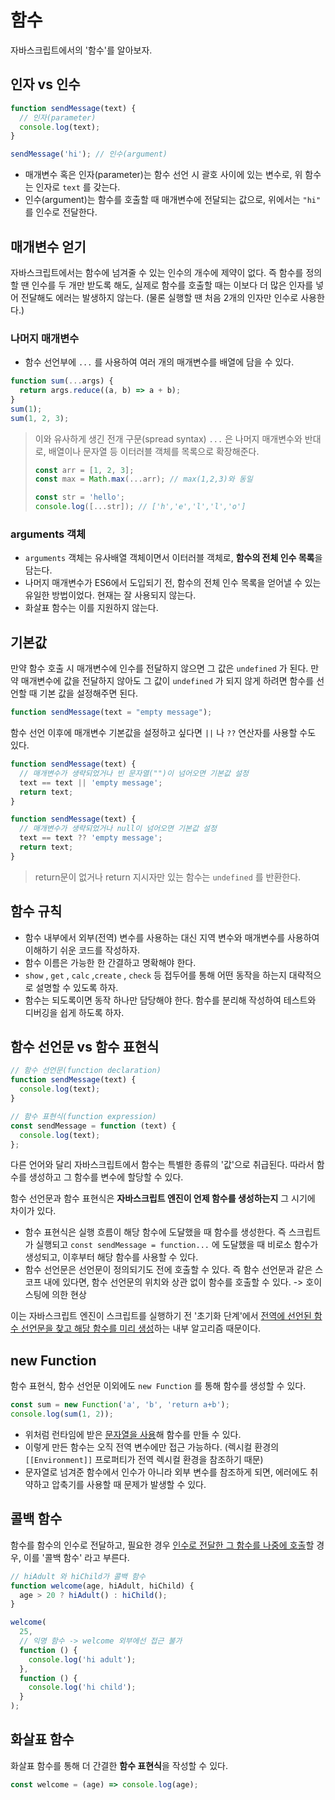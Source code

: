 # 함수

자바스크립트에서의 '함수'를 알아보자.

## 인자 vs 인수

```js
function sendMessage(text) {
  // 인자(parameter)
  console.log(text);
}

sendMessage('hi'); // 인수(argument)
```

- 매개변수 혹은 인자(parameter)는 함수 선언 시 괄호 사이에 있는 변수로, 위 함수는 인자로 `text` 를 갖는다.
- 인수(argument)는 함수를 호출할 때 매개변수에 전달되는 값으로, 위에서는 `"hi"` 를 인수로 전달한다.

## 매개변수 얻기

자바스크립트에서는 함수에 넘겨줄 수 있는 인수의 개수에 제약이 없다. 즉 함수를 정의할 땐 인수를 두 개만 받도록 해도, 실제로 함수를 호출할 때는 이보다 더 많은 인자를 넣어 전달해도 에러는 발생하지 않는다. (물론 실행할 땐 처음 2개의 인자만 인수로 사용한다.)

### 나머지 매개변수

- 함수 선언부에 `...` 를 사용하여 여러 개의 매개변수를 배열에 담을 수 있다.

```js
function sum(...args) {
  return args.reduce((a, b) => a + b);
}
sum(1);
sum(1, 2, 3);
```

> 이와 유사하게 생긴 전개 구문(spread syntax) `...` 은 나머지 매개변수와 반대로, 배열이나 문자열 등 이터러블 객체를 목록으로 확장해준다.
>
> ```js
> const arr = [1, 2, 3];
> const max = Math.max(...arr); // max(1,2,3)와 동일
>
> const str = 'hello';
> console.log([...str]); // ['h','e','l','l','o']
> ```

### arguments 객체

- `arguments` 객체는 유사배열 객체이면서 이터러블 객체로, **함수의 전체 인수 목록**을 담는다.
- 나머지 매개변수가 ES6에서 도입되기 전, 함수의 전체 인수 목록을 얻어낼 수 있는 유일한 방법이었다. 현재는 잘 사용되지 않는다.
- 화살표 함수는 이를 지원하지 않는다.

## 기본값

만약 함수 호출 시 매개변수에 인수를 전달하지 않으면 그 값은 `undefined` 가 된다. 만약 매개변수에 값을 전달하지 않아도 그 값이 `undefined` 가 되지 않게 하려면 함수를 선언할 때 기본 값을 설정해주면 된다.

```js
function sendMessage(text = "empty message");
```

함수 선언 이후에 매개변수 기본값을 설정하고 싶다면 `||` 나 `??` 연산자를 사용할 수도 있다.

```js
function sendMessage(text) {
  // 매개변수가 생략되었거나 빈 문자열("")이 넘어오면 기본값 설정
  text == text || 'empty message';
  return text;
}

function sendMessage(text) {
  // 매개변수가 생략되었거나 null이 넘어오면 기본값 설정
  text == text ?? 'empty message';
  return text;
}
```

> return문이 없거나 return 지시자만 있는 함수는 `undefined` 를 반환한다.

## 함수 규칙

- 함수 내부에서 외부(전역) 변수를 사용하는 대신 지역 변수와 매개변수를 사용하여 이해하기 쉬운 코드를 작성하자.
- 함수 이름은 가능한 한 간결하고 명확해야 한다.
- `show` , `get` , `calc` ,`create` , `check` 등 접두어를 통해 어떤 동작을 하는지 대략적으로 설명할 수 있도록 하자.
- 함수는 되도록이면 동작 하나만 담당해야 한다. 함수를 분리해 작성하여 테스트와 디버깅을 쉽게 하도록 하자.

## 함수 선언문 vs 함수 표현식

```js
// 함수 선언문(function declaration)
function sendMessage(text) {
  console.log(text);
}

// 함수 표현식(function expression)
const sendMessage = function (text) {
  console.log(text);
};
```

다른 언어와 달리 자바스크립트에서 함수는 특별한 종류의 '값'으로 취급된다. 따라서 함수를 생성하고 그 함수를 변수에 할당할 수 있다.

함수 선언문과 함수 표현식은 **자바스크립트 엔진이 언제 함수를 생성하는지** 그 시기에 차이가 있다.

- 함수 표현식은 실행 흐름이 해당 함수에 도달했을 때 함수를 생성한다. 즉 스크립트가 실행되고 `const sendMessage = function...` 에 도달했을 때 비로소 함수가 생성되고, 이후부터 해당 함수를 사용할 수 있다.
- 함수 선언문은 선언문이 정의되기도 전에 호출할 수 있다. 즉 함수 선언문과 같은 스코프 내에 있다면, 함수 선언문의 위치와 상관 없이 함수를 호출할 수 있다. -> 호이스팅에 의한 현상

이는 자바스크립트 엔진이 스크립트를 실행하기 전 '초기화 단계'에서 <u>전역에 선언된 함수 선언문을 찾고 해당 함수를 미리 생성</u>하는 내부 알고리즘 때문이다.

## new Function

함수 표현식, 함수 선언문 이외에도 `new Function` 를 통해 함수를 생성할 수 있다.

```js
const sum = new Function('a', 'b', 'return a+b');
console.log(sum(1, 2));
```

- 위처럼 런타임에 받은 <u>문자열을 사용</u>해 함수를 만들 수 있다.
- 이렇게 만든 함수는 오직 전역 변수에만 접근 가능하다. (렉시컬 환경의 `[[Environment]]` 프로퍼티가 전역 렉시컬 환경을 참조하기 때문)
- 문자열로 넘겨준 함수에서 인수가 아니라 외부 변수를 참조하게 되면, 에러에도 취약하고 압축기를 사용할 때 문제가 발생할 수 있다.

## 콜백 함수

함수를 함수의 인수로 전달하고, 필요한 경우 <u>인수로 전달한 그 함수를 나중에 호출</u>할 경우, 이를 '콜백 함수' 라고 부른다.

```js
// hiAdult 와 hiChild가 콜백 함수
function welcome(age, hiAdult, hiChild) {
  age > 20 ? hiAdult() : hiChild();
}

welcome(
  25,
  // 익명 함수 -> welcome 외부에선 접근 불가
  function () {
    console.log('hi adult');
  },
  function () {
    console.log('hi child');
  }
);
```

## 화살표 함수

화살표 함수를 통해 더 간결한 **함수 표현식**을 작성할 수 있다.

```js
const welcome = (age) => console.log(age);
```
